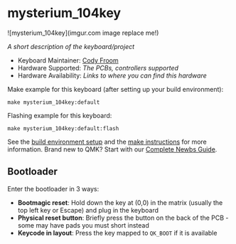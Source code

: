 # mysterium_104key

![mysterium_104key](imgur.com image replace me!)

*A short description of the keyboard/project*

* Keyboard Maintainer: [Cody Froom](https://github.com/MrJibJub)
* Hardware Supported: *The PCBs, controllers supported*
* Hardware Availability: *Links to where you can find this hardware*

Make example for this keyboard (after setting up your build environment):

    make mysterium_104key:default

Flashing example for this keyboard:

    make mysterium_104key:default:flash

See the [build environment setup](https://docs.qmk.fm/#/getting_started_build_tools) and the [make instructions](https://docs.qmk.fm/#/getting_started_make_guide) for more information. Brand new to QMK? Start with our [Complete Newbs Guide](https://docs.qmk.fm/#/newbs).

## Bootloader

Enter the bootloader in 3 ways:

* **Bootmagic reset**: Hold down the key at (0,0) in the matrix (usually the top left key or Escape) and plug in the keyboard
* **Physical reset button**: Briefly press the button on the back of the PCB - some may have pads you must short instead
* **Keycode in layout**: Press the key mapped to `QK_BOOT` if it is available
